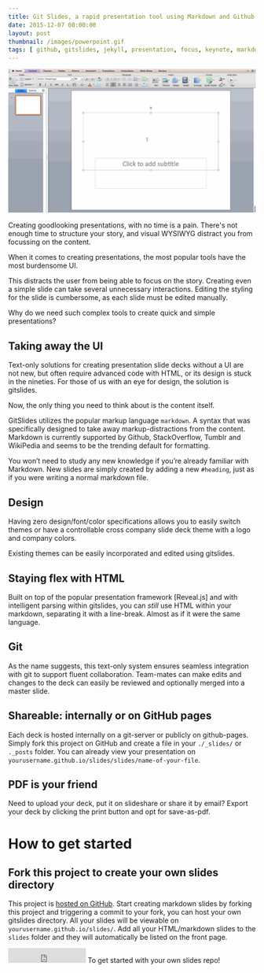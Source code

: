 ```yaml
---
title: Git Slides, a rapid presentation tool using Markdown and Github Pages
date: 2015-12-07 08:00:00 
layout: post 
thumbnail: /images/powerpoint.gif
tags: [ github, gitslides, jekyll, presentation, focus, keynote, markdown ]
---
```


<div class="col-xs-12 col-md-6 pull-right">
    <div class="thumbnail">
        <img src="../images/powerpoint.gif" />
        <div class="caption">
            <p>Creating goodlooking presentations, with no time is a pain.
            There's not enough time to structure your story, and visual
            WYSIWYG distract you from focussing on the content.</p>
        </div>
    </div>
</div>

When it comes to creating presentations, the most popular tools have the most
burdensome UI. 

This distracts the user from being able to focus on the story. Creating even a
simple slide can take several unnecessary interactions. Editing the styling for
the slide is cumbersome, as each slide must be edited manually.

Why do we need such complex tools to create quick and simple presentations?

## Taking away the UI 
Text-only solutions for creating presentation slide decks without a UI are not
new, but often require advanced code with HTML, or its design is stuck in the
nineties. For those of us with an eye for design, the solution is gitslides.

Now, the only thing you need to think about is the content itself.

GitSlides utilizes the popular markup language `markdown`. A syntax that was
specifically designed to take away markup-distractions from the content.
Markdown is currently supported by Github, StackOverflow, Tumblr and WikiPedia
and seems to be the trending default for formatting.

You won’t need to study any new knowledge if you’re already familiar with
Markdown. New slides are simply created by adding a new `#heading`, just as if
you were writing a normal markdown file.

## Design 
Having zero design/font/color specifications allows you to easily switch themes
or have a controllable cross company slide deck theme with a logo and company
colors.

Existing themes can be easily incorporated and edited using gitslides.

## Staying flex with HTML 
Built on top of the popular presentation framework [Reveal.js] and with
intelligent parsing within gitslides, you can _still_ use HTML within your
markdown, separating it with a line-break. Almost as if it were the same
language.

## Git 
As the name suggests, this text-only system ensures seamless integration
with git to support fluent collaboration.  Team-mates can make edits and
changes to the deck can easily be reviewed and optionally merged into a master
slide.

## Shareable: internally or on GitHub pages 
Each deck is hosted internally on a git-server or publicly on github-pages.
Simply fork this project on GitHub and create a file in your `./_slides/` or
`._posts` folder. You can already view your presentation on
`yourusername.github.io/slides/slides/name-of-your-file`.

## PDF is your friend 
Need to upload your deck, put it on slideshare or share it by email? Export
your deck by clicking the print button and opt for save-as-pdf. 

# How to get started

## Fork this project to create your own slides directory 
This project is
[hosted on GitHub](https://github.com/riichard/slides/). Start creating
markdown slides by forking this project and triggering a commit to your fork,
you can host your own gitslides directory. All your slides will be viewable on
`yourusername.github.io/slides/`.  Add all your HTML/markdown slides to the
`slides` folder and they will automatically be listed on the front page.

<iframe
src="https://ghbtns.com/github-btn.html?user=riichard&repo=slides&type=fork&count=true&size=large"
frameborder="0" scrolling="0" width="158px" height="30px"></iframe> To get started with your own slides repo!
